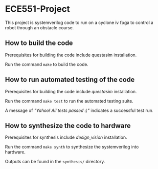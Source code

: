 # ECE551-Project
This project is systemverilog code to run on a cyclone iv fpga to control a robot through an obstacle course.

## How to build the code

Prerequisites for building the code include questasim installation.

Run the command `make` to build the code.

## How to run automated testing of the code

Prerequisites for building the code include *questasim* installation.

Run the command `make test` to run the automated testing suite.

A message of *"Yahoo! All tests passed :)"* indicates a successful test run.

## How to synthesize the code to hardware

Prerequisites for synthesis include *design_vision* installation.

Run the command `make synth` to synthesize the systemverilog into hardware.

Outputs can be found in the `synthesis/` directory.
